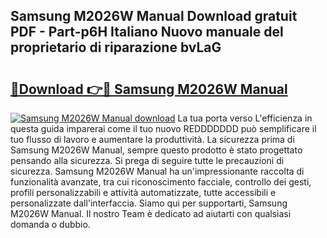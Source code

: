 ## Samsung M2026W Manual Download gratuit PDF - Part-p6H Italiano Nuovo manuale del proprietario di riparazione bvLaG

# <h2><a href="http://dfctny.blite.top/?on=Samsung+M2026W+Manual">🔗Download 👉🔴 Samsung M2026W Manual</a></h2>

[![Samsung M2026W Manual download](https://i.imgur.com/lujVjoI.png)](http://dfctny.blite.top/?on=Samsung+M2026W+Manual)
La tua porta verso L'efficienza in questa guida imparerai come il tuo nuovo REDDDDDDD può semplificare il tuo flusso di lavoro e aumentare la produttività. La sicurezza prima di Samsung M2026W Manual, sempre questo prodotto è stato progettato pensando alla sicurezza. Si prega di seguire tutte le precauzioni di sicurezza. Samsung M2026W Manual ha un'impressionante raccolta di funzionalità avanzate, tra cui riconoscimento facciale, controllo dei gesti, profili personalizzabili e attività automatizzate, tutte accessibili e personalizzate dall'interfaccia. Siamo qui per supportarti, Samsung M2026W Manual. Il nostro Team è dedicato ad aiutarti con qualsiasi domanda o dubbio.
